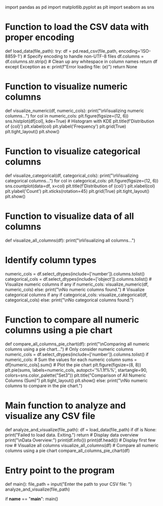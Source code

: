 import pandas as pd
import matplotlib.pyplot as plt
import seaborn as sns

# Function to load the CSV data with proper encoding
def load_data(file_path):
    try:
        df = pd.read_csv(file_path, encoding='ISO-8859-1')  # Specify encoding to handle non-UTF-8 files
        df.columns = df.columns.str.strip()  # Clean up any whitespace in column names
        return df
    except Exception as e:
        print(f"Error loading file: {e}")
        return None

# Function to visualize numeric columns
def visualize_numeric(df, numeric_cols):
    print("\nVisualizing numeric columns...")
    for col in numeric_cols:
        plt.figure(figsize=(12, 6))
        sns.histplot(df[col], kde=True)  # Histogram with KDE
        plt.title(f'Distribution of {col}')
        plt.xlabel(col)
        plt.ylabel('Frequency')
        plt.grid(True)
        plt.tight_layout()
        plt.show()

# Function to visualize categorical columns
def visualize_categorical(df, categorical_cols):
    print("\nVisualizing categorical columns...")
    for col in categorical_cols:
        plt.figure(figsize=(12, 6))
        sns.countplot(data=df, x=col)
        plt.title(f'Distribution of {col}')
        plt.xlabel(col)
        plt.ylabel('Count')
        plt.xticks(rotation=45)
        plt.grid(True)
        plt.tight_layout()
        plt.show()

# Function to visualize data of all columns
def visualize_all_columns(df):
    print("\nVisualizing all columns...")

   # Identify column types
  numeric_cols = df.select_dtypes(include=['number']).columns.tolist()
    categorical_cols = df.select_dtypes(include=['object']).columns.tolist()
    # Visualize numeric columns if any
    if numeric_cols:
        visualize_numeric(df, numeric_cols)
    else:
        print("\nNo numeric columns found.")
    # Visualize categorical columns if any
    if categorical_cols:
        visualize_categorical(df, categorical_cols)
    else:
        print("\nNo categorical columns found.")

# Function to compare all numeric columns using a pie chart
def compare_all_columns_pie_chart(df):
    print("\nComparing all numeric columns using a pie chart...")
    # Only consider numeric columns
    numeric_cols = df.select_dtypes(include=['number']).columns.tolist()
    if numeric_cols:
        # Sum the values for each numeric column
        sums = df[numeric_cols].sum()
        # Plot the pie chart
        plt.figure(figsize=(8, 8))
        plt.pie(sums, labels=numeric_cols, autopct='%1.1f%%', startangle=90, colors=sns.color_palette("Set3"))
        plt.title("Comparison of All Numeric Columns (Sum)")
        plt.tight_layout()
        plt.show()
    else:
        print("\nNo numeric columns to compare in the pie chart.")

# Main function to analyze and visualize any CSV file
def analyze_and_visualize(file_path):
    df = load_data(file_path)
    if df is None:
        print("Failed to load data. Exiting.")
        return
    # Display data overview
    print("\nData Overview:")
    print(df.info())
    print(df.head())  # Display first few row
    # Visualize all columns
    visualize_all_columns(df)
    # Compare all numeric columns using a pie chart
    compare_all_columns_pie_chart(df)

# Entry point to the program
def main():
    file_path = input("Enter the path to your CSV file: ")
    analyze_and_visualize(file_path)

if __name__ == "__main__":
    main()

